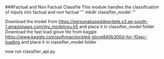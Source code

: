 ###Factual and Non Factual Classifie
This module handles the classification of inputs into factual and non factual 
'''
mkdir classifier_model
'''

Download the model from https://personabaseddeprdete.s3.ap-south-1.amazonaws.com/my_modelcpu.h5 and place it in classifier_model folder
Download the fast load glove file from kaggle https://www.kaggle.com/authman/pickled-glove840b300d-for-10sec-loading and place it in classifier_model folder

now run classifier_api.py
